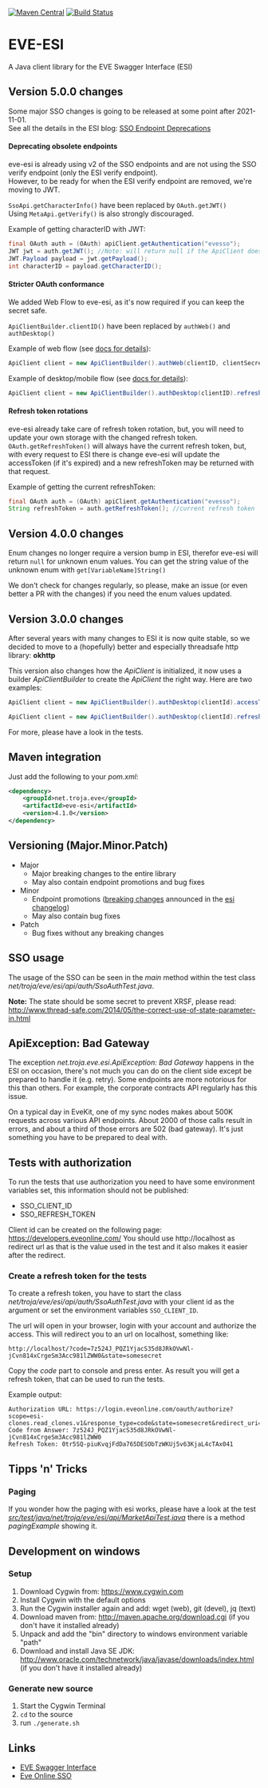[![Maven Central](https://img.shields.io/maven-central/v/net.troja.eve/eve-esi.svg?maxAge=86400)](http://mvnrepository.com/artifact/net.troja.eve/eve-esi)
[![Build Status](http://jenkins.troja.net/job/GitHub%20eve-esi/badge/icon)](https://jenkins.troja.net/job/GitHub%20eve-esi/)

# EVE-ESI
A Java client library for the EVE Swagger Interface (ESI)

## Version 5.0.0 changes

Some major SSO changes is going to be released at some point after 2021-11-01.  
See all the details in the ESI blog: [SSO Endpoint Deprecations](https://web.archive.org/web/20211006183217/https://developers.eveonline.com/blog/article/sso-endpoint-deprecations-2)

#### Deprecating obsolete endpoints

eve-esi is already using v2 of the SSO endpoints and are not using the SSO verify endpoint (only the ESI verify endpoint).  
However, to be ready for when the ESI verify endpoint are removed, we're moving to JWT.

`SsoApi.getCharacterInfo()` have been replaced by `OAuth.getJWT()`  
Using `MetaApi.getVerify()` is also strongly discouraged.  

Example of getting characterID with JWT:
```java
final OAuth auth = (OAuth) apiClient.getAuthentication("evesso");
JWT jwt = auth.getJWT(); //Note: will return null if the ApiClient does not have a valid refreshToken or accessToken
JWT.Payload payload = jwt.getPayload();
int characterID = payload.getCharacterID();
```

#### Stricter OAuth conformance

We added Web Flow to eve-esi, as it's now required if you can keep the secret safe.

`ApiClientBuilder.clientID()` have been replaced by `authWeb()` and `authDesktop()`  

Example of web flow (see [docs for details](https://docs.esi.evetech.net/docs/sso/web_based_sso_flow.html)):
```java
ApiClient client = new ApiClientBuilder().authWeb(clientID, clientSecret).refreshToken(refreshToken).build();
```

Example of desktop/mobile flow (see [docs for details](https://docs.esi.evetech.net/docs/sso/native_sso_flow.html)):
```java
ApiClient client = new ApiClientBuilder().authDesktop(clientID).refreshToken(refreshToken).build();
```

#### Refresh token rotations

eve-esi already take care of refresh token rotation, but, you will need to update your own storage with the changed refresh token.
`OAuth.getRefreshToken()` will always have the current refresh token, but, with every request to ESI there is change eve-esi will update the accessToken (if it's expired) and a new refreshToken may be returned with that request.

Example of getting the current refreshToken:
```java
final OAuth auth = (OAuth) apiClient.getAuthentication("evesso");
String refreshToken = auth.getRefreshToken(); //current refresh token
```

## Version 4.0.0 changes

Enum changes no longer require a version bump in ESI, therefor eve-esi will return `null` for unknown enum values.
You can get the string value of the unknown enum with `get[VariableName]String()`

We don't check for changes regularly, so please, make an issue (or even better a PR with the changes) if you need the enum values updated.

## Version 3.0.0 changes
After several years with many changes to ESI it is now quite stable, so
we decided to move to a (hopefully) better and especially threadsafe http library: **okhttp**

This version also changes how the *ApiClient* is initialized, it now uses a
builder *ApiClientBuilder* to create the *ApiClient* the right way. Here are two examples:

```java
ApiClient client = new ApiClientBuilder().authDesktop(clientId).accessToken("some-access-token").build();

ApiClient client = new ApiClientBuilder().authDesktop(clientId).refreshToken("some-refresh-token").build();
```

For more, please have a look in the tests.

## Maven integration
Just add the following to your *pom.xml*:
```xml
<dependency>
    <groupId>net.troja.eve</groupId>
    <artifactId>eve-esi</artifactId>
    <version>4.1.0</version>
</dependency>
```

## Versioning (Major.Minor.Patch)

- Major
  - Major breaking changes to the entire library
  - May also contain endpoint promotions and bug fixes
- Minor
  - Endpoint promotions ([breaking changes](https://github.com/esi/esi-docs/blob/master/docs/breaking_changes.md) announced in the [esi changelog](https://github.com/esi/esi-issues/blob/master/changelog.md))
  - May also contain bug fixes
- Patch
  - Bug fixes without any breaking changes

## SSO usage
The usage of the SSO can be seen in the *main* method within the test class
*net/troja/eve/esi/api/auth/SsoAuthTest.java*.

**Note:** The state should be some secret to prevent XRSF, please read:
http://www.thread-safe.com/2014/05/the-correct-use-of-state-parameter-in.html

## ApiException: Bad Gateway
The exception *net.troja.eve.esi.ApiException: Bad Gateway* happens in the ESI on occasion,
there's not much you can do on the client side except be prepared to handle it (e.g. retry).
Some endpoints are more notorious for this than others. For example, the corporate contracts
API regularly has this issue.

On a typical day in EveKit, one of my sync nodes makes about 500K requests across various API
endpoints. About 2000 of those calls result in errors, and about a third of those errors are
502 (bad gateway). It's just something you have to be prepared to deal with.

## Tests with authorization
To run the tests that use authorization you need to have some environment variables set,
this information should not be published:
* SSO_CLIENT_ID
* SSO_REFRESH_TOKEN

Client id can be created on the following page: https://developers.eveonline.com/
You should use http://localhost as redirect url as that is the value used in the test and it also
makes it easier after the redirect.

### Create a refresh token for the tests
To create a refresh token, you have to start the class *net/troja/eve/esi/api/auth/SsoAuthTest.java*
with your client id as the argument or set the environment variables `SSO_CLIENT_ID`.

The url will open in your browser, login with your account and authorize the access. This will redirect you
to an url on localhost, something like:
```
http://localhost/?code=7z524J_PQZ1YjacS35d8JRkOVwNl-jCvn814xCrgeSm3Acc981lZWW0&state=somesecret
```

Copy the *code* part to console and press enter. As result you will get a refresh token, that can be
used to run the tests.

Example output:
```shell
Authorization URL: https://login.eveonline.com/oauth/authorize?scope=esi-clones.read_clones.v1&response_type=code&state=somesecret&redirect_uri=http%3A%2F%2Flocalhost&client_id=352ef22ca74e33c78c11779ab3saffe
Code from Answer: 7z524J_PQZ1YjacS35d8JRkOVwNl-jCvn814xCrgeSm3Acc981lZWW0
Refresh Token: 0tr5SQ-piuKvqjFdDa765DESObTzWKUj5v63KjaL4cTAx041
```
## Tipps 'n' Tricks

### Paging
If you wonder how the paging with esi works, please have a look at the test
*[src/test/java/net/troja/eve/esi/api/MarketApiTest.java](https://github.com/burberius/eve-esi/blob/master/src/test/java/net/troja/eve/esi/api/MarketApiTest.java#L234)* there is a method *pagingExample* showing it.

## Development on windows

### Setup
1) Download Cygwin from: https://www.cygwin.com
2) Install Cygwin with the default options
3) Run the Cygwin installer again and add: wget (web), git (devel), jq (text)
4) Download maven from: http://maven.apache.org/download.cgi (if you don't have it installed already)
5) Unpack and add the "bin" directory to windows environment variable "path"
6) Download and install Java SE JDK: http://www.oracle.com/technetwork/java/javase/downloads/index.html (if you don't have it installed already)

### Generate new source
1) Start the Cygwin Terminal
2) ``cd`` to the source
2) run ``./generate.sh``

## Links
* [EVE Swagger Interface](https://esi.evetech.net/)
* [Eve Online SSO](https://github.com/esi/esi-docs#sso---read-this-notice-first)
